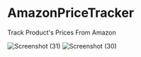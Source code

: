 # AmazonPriceTracker
Track Product's Prices From Amazon

![Screenshot (31)](https://user-images.githubusercontent.com/115889137/207751508-3bb2be89-dae1-449e-9121-528ca14b360d.png)
![Screenshot (30)](https://user-images.githubusercontent.com/115889137/207751510-d6a56ad4-6bf6-449c-a6ed-1f733c8b1f42.png)
